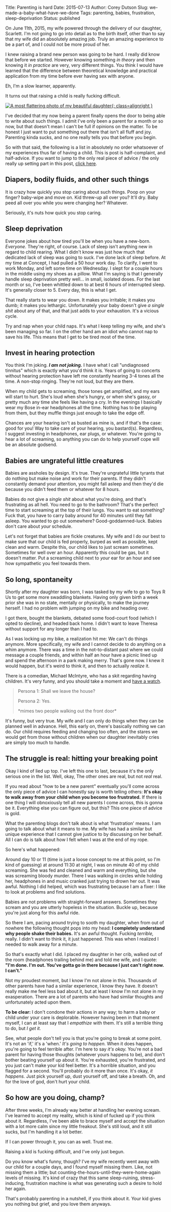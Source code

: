 Title: Parenting is hard
Date: 2015-07-13
Author: Corey Dutson
Slug: we-made-a-baby-what-have-we-done
Tags: parenting, babies, frustration, sleep-deprivation
Status: published

On June 11th, 2015, my wife powered through the delivery of our daughter, Scarlett. I'm not going to go into detail as to the birth itself, other than to say that my wife did an absolutely amazing job. Truly an amazing experience to be a part of, and I could not be more proud of her.

I knew raising a brand new person was going to be hard. I really did know that before we started. However knowing something _in theory_ and then knowing it _in practice_ are very, very different things. You think I would have learned that the difference between theoretical knowledge and practical application from my time before ever having sex with anyone.

Eh, I'm a slow learner, apparently.

It turns out that raising a child is really fucking difficult.


<!-- PELICAN_END_SUMMARY -->
[![A most flattering photo of my beautiful daughter]({filename}../../images/parenting-is-hard/my-baby.jpg){: class=alignright }]({filename}../../images/parenting-is-hard/my-baby.jpg)

I've decided that my now being a parent finally opens the door to being able to write about such things. I admit I've only been a parent for a month or so now, but that doesn't mean I can't be full if opinions on the matter. To be honest I just want to put something out there that isn't all fluff and joy. Parenting kinda sucks, and no one really tells you that before you begin.

So with that said, the following is a list in absolutely no order whatsoever of my experiences thus far of having a child. This is post is half-complaint, and half-advice. If you want to jump to the only real piece of advice / the only really up setting part in this post, [click here](#breaking-point).

## Diapers, bodily fluids, and other such things

It is crazy how quickly you stop caring about such things. Poop on your finger? baby-wipe and move on. Kid threw-up all over you? It'll dry. Baby peed all over you while you were changing her? Whatever.

Seriously, it's nuts how quick you stop caring.

## Sleep deprivation

Everyone jokes about how tired you'll be when you have a new-born. _Everyone._ They're right, of course. Lack of sleep isn't anything new in regard to child rearing. What I didn't know was just how much that dedicated lack of sleep was going to suck. I've done lack of sleep before. At my time at Concept, I had pulled a 50 hour work day. To clarify, I went to work Monday, and left some time on Wednesday. I slept for a couple hours in the middle using my shoes as a pillow. What I'm saying is that I generally handle sleep deprivation pretty well... in small, isolated doses. For the last month or so, I've been whittled down to at best 6 hours of interrupted sleep. It's generally closer to 5. Every day, this is what I get.

That really starts to wear you down. It makes you irritable; it makes you dumb; it makes you lethargic. Unfortunately your baby doesn't give _a single shit_ about any of that, and that just adds to your exhaustion. It's a vicious cycle.

Try and nap when your child naps. It's what I keep telling my wife, and she's been managing so far. I on the other hand am an idiot who cannot nap to save his life. This means that I get to be tired most of the time.

## Invest in hearing protection

You think I'm joking. _**I am not joking.**_ I have what I call "undiagnosed tinnitus" which is exactly what you'd think it is. Years of going to concerts without hearing protection have left me constantly hearing 3-4 tones all the time. A non-stop ringing. They're not loud, but they are there.

When my child gets to screaming, those tones get amplified, and my ears will start to hurt. She's loud when she's hungry, or when she's gassy, or pretty much any time she feels like having a cry. In the evenings I basically wear my Bose in-ear headphones all the time. Nothing has to be playing from them, but they muffle things just enough to take the edge off.

Chances are your hearing isn't as busted as mine is, and if that's the case: good for you! Way to take care of your hearing, you bastard(s). Regardless, I suggest investing in headphones, ear plugs, or whatever. You're going to hear a lot of screaming, so anything you can do to help yourself cope will be an absolute godsend.

## Babies are ungrateful little creatures

Babies are assholes by design. It's true. They're ungrateful little tyrants that do nothing but make noise and work for their parents. If they didn't constantly demand your attention, you might fall asleep and then they'd die because you didn't feed them or whatever for 8 hours.

Babies do not give a _single shit_ about what you're doing, and that's frustrating as all hell. You need to go to the bathroom? That's the perfect time to start screaming at the top of their lungs. You want to eat something? Fuck that, you have to carry baby around for 40 minutes until they fall asleep. You wanted to go out somewhere? Good-goddamned-luck. Babies don't care about _your_ schedule.

Let's not forget that babies are fickle creatures. My wife and I do our best to make sure that our child is fed properly, burped as well as possible, kept clean and warm. Despite this, our child likes to just scream sometimes. Sometimes for well over an hour. Apparently this could be gas, but it doesn't matter. Put a screaming child next to _your_ ear for an hour and see how sympathetic you feel towards them.


## So long, spontaneity

Shortly after my daughter was born, I was tasked by my wife to go to Toys R Us to get some more swaddling blankets. Having only given birth a week prior she was in no state, mentally or physically, to make the journey herself. I had no problem with jumping on my bike and heading over.

I got there, bought the blankets, debated some food-court food (which I opted to decline), and headed back home. I didn't want to leave Theresa without support for any longer than I had to.

As I was locking up my bike, a realization hit me: We can't do things anymore. More specifically, my wife and I cannot decide to do anything on a whim anymore.  There was a time in the not-to-distant past where we could message a couple friends, and within half an hour have a picnic lined up and spend the afternoon in a park making merry. That's gone now. I knew it would happen, but it's weird to think it, and then to actually _realize_ it.

There is a comedian, Michael McIntyre, who has a skit regarding having children. It's very funny, and you should take a moment and [have a watch](https://www.youtube.com/watch?v=uFQfylQ2Jgg).

> Persona 1: Shall we leave the house?
>
> Persona 2: Yes.
>
> \*mimes two people walking out the front door\*

It's funny, but very true. My wife and I can only do things when they can be planned well in advance. Hell, this early on, there's basically nothing we can do. Our child requires feeding and changing too often, and the stares we would get from those without children when our daughter inevitably cries are simply too much to handle.

## <a id="breaking-point"></a> The struggle is real: hitting your breaking point

Okay I kind of lied up top. I've left this one to last, because it's the only serious one in the list. Well, okay, The other ones are real, but not _real_ real.

If you read about "how to be a new parent" eventually you'll come across the only piece of advice I can honestly say is worth telling others: **It's okay to walk away from your child when you become too frustrated.** If there is one thing I will obnoxiously tell all new parents I come across, this is gonna be it. Everything else you can figure out, but this? This one piece of advice is gold.

What the parenting blogs don't talk about is what 'frustration' means. I am going to talk about what it means to me. My wife has had a similar but unique experience that I cannot give justice to by discussing on her behalf. All I can do is talk about how I felt when I was at the end of my rope.

So here's what happened:

Around day 10 or 11 (time is just a loose concept to me at this point, so I'm kind of guessing) at around 11:30 at night, I was on minute 40 of my child screaming. She was fed and cleaned and warm and everything, but she was screaming bloody murder. There I was walking in circles while holding her,  headphones in and music cranked just trying to drown her out. It was awful. Nothing I did helped, which was frustrating because I am a fixer: I like to look at problems and find solutions.

Babies are not problems with straight-forward answers. Sometimes they scream and you are utterly hopeless in the situation. Buckle up, because you're just along for this awful ride.

So there I am, pacing around trying to sooth my daughter, when from out of nowhere the following thought pops into my head: **I completely understand why people shake their babies.** It's an awful thought. Fucking _terrible,_ really. I didn't want to think it, it just happened. This was when I realized I needed to walk away for a minute.

So that's exactly what I did. I placed my daughter in her crib, walked out of the room (headphones trailing behind me) and told me wife, and I quote: **"I'm done. I'm out. You've gotta go in there because I just can't right now. I can't."**

Not my proudest moment, but I know I'm not alone in this. Thousands of other parents have had a similar experience, I know they have. It doesn't really make me feel less bad about it, but at least I know I'm not alone in my exasperation. There are a lot of parents who have had similar thoughts and unfortunately acted upon them.

**To be clear:** I don't condone their actions in any way; to harm a baby or child under your care is deplorable. However having been in that moment myself, I can at least say that I _empathize_ with them. It's still a terrible thing to do, but _I get it._

See, what people don't tell you is that you're going to break at some point. It's not an 'if,' it's a 'when.' _It's going to happen._  When it does happen, you're going to feel terrible after. I'm here to say _it's okay._ You're not a bad parent for having those thoughts (whatever yours happens to be), and don't bother beating yourself up about it. You're exhausted, you're frustrated, and you just can't make your kid feel better. It's a horrible situation, and you flagged for a second. You'll probably do it more than once. It's okay, _it happens._ Just pick yourself up, dust yourself off, and take a breath. Oh, and for the love of god, don't hurt your child.

## So how are you doing, champ?

After three weeks, I'm already way better at handling her evening scream. I've learned to accept my reality, which is kind of fucked up if you think about it. Regardless, I've been able to brace myself and accept the situation with a lot more calm since my little freakout. She's still loud, and it still sucks, but I'm handling it a lot better.

If I can power through it, you can as well. Trust me.

Raising a kid is fucking difficult, and I've only just begun.

Do you know what's funny, though? I've my wife recently went away with our child for a couple days, and I found myself missing them. Like, not missing them a little; but counting-the-hours-until-they-were-home-again levels of missing. It's kind of crazy that this same sleep-ruining, stress-inducing, frustration machine is what was generating such a desire to hold her again.

That's probably parenting in a nutshell, if you think about it. Your kid gives you nothing but grief, and you love them anyways.
